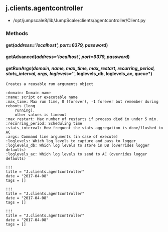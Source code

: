 <!-- toc -->
## j.clients.agentcontroller

- /opt/jumpscale8/lib/JumpScale/clients/agentcontroller/Client.py

### Methods

#### get(*address='localhost', port=6379, password*) 

#### getAdvanced(*address='localhost', port=6379, password*) 

#### getRunArgs(*domain, name, max_time, max_restart, recurring_period, stats_interval, args, loglevels='*', loglevels_db, loglevels_ac, queue*) 

```
Creates a reusable run arguments object

:domain: Domain name
:name: script or executable name
:max_time: Max run time, 0 (forever), -1 forever but remember during reboots (long
    running),
    other values is timeout
:max_restart: Max number of restarts if process died in under 5 min.
:recurring_period: Scheduling time
:stats_interval: How frequent the stats aggregation is done/flushed to AC
:args: Command line arguments (in case of execute)
:loglevels: Which log levels to capture and pass to logger
:loglevels_db: Which log levels to store in DB (overrides logger defaults)
:loglevels_ac: Which log levels to send to AC (overrides logger defaults)

```


```
!!!
title = "J.clients.agentcontroller"
date = "2017-04-08"
tags = []
```

```
!!!
title = "J.clients.agentcontroller"
date = "2017-04-08"
tags = []
```

```
!!!
title = "J.clients.agentcontroller"
date = "2017-04-08"
tags = []
```
